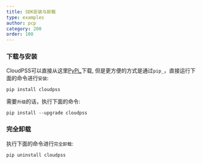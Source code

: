 ```yaml
---
title: SDK安装与卸载
type: examples
author: pcp
category: 200
order: 100
---
```


### 下载与安装

CloudPSS可以直接从这里[PyPi_](https://pypi.org/project/cloudpss/)下载, 但是更方便的方式是通过`pip_`，直接运行下面的命令进行`安装`:
```[pyhton]
pip install cloudpss
```
需要`升级`的话，执行下面的命令:
```[pyhton]
pip install --upgrade cloudpss
```
### 完全卸载

执行下面的命令进行`完全卸载`:
```[pyhton]
pip uninstall cloudpss
```